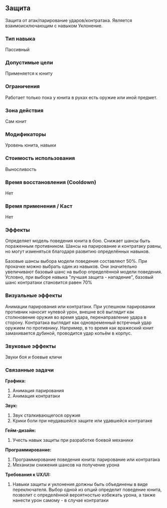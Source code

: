 ## Защита

Защита от атак/парирование ударов/контратака. Является взаимоисключающим с навыком Уклонение.

### Тип навыка

Пассивный

### Допустимые цели

Применяется к юниту

### Ограничения

Работает только пока у юнита в руках есть оружие или иной предмет. 

### Зона действия

Сам юнит

### Модификаторы

Уровень юнита, навыки

### Стоимость использования

Выносливость

### Время восстановления (Cooldown)

Нет

### Время применения / Каст

Нет

### Эффекты

Определяет модель поведения юнита в бою. Снижает шансы быть пораженным противником. Шансы на парирование и контратаку равны, но могут изменяться благодаря развитию определённых навыков.

Базовые шансы выбора модели поведения составляют 50%. При прокачке можно выбрать один из навыков. Они значительно увеличивают базовый шанс на выбор определённой модели поведения. Условно, при выборе навыка "лучшая защита - нападение", базовый шанс контратаки становится равен 70%

### Визуальные эффекты

Анимации парирования или контратаки. При успешном парировании противник наносит нулевой урон, внешне всё выглядит как столкновение оружия во время удара, перенаправление удара в сторону. Контратака выглядит как одновременный встречный удар оружием по противнику. Например, в то время как вражеский юнит замахивается дубиной, проводится удар копьём в корпус. 

### Звуковые эффекты

Звуки боя и боевые кличи

### Связанные задачи

**Графика:**
1. Анимация парирования
2. Анимация контратаки

**Звук:**
1. Звук сталкивающегося оружия
2. Крики боли при неудавшейся защите или удавшейся контратаке

**Гейм-дизайн:**
1. Учесть навык защиты при разработке боевой механики

**Программирование:**
1. Программирование поведения юнита: парирование или контратака
2. Механизм снижения шансов на получение урона

**Требования к UX/UI:**
1. Навыки защиты и уклонения должны быть объединены в виде переключателя. Выбор одной из опций определит поведение юнита, позволит с определённой вероятностью избежать урона, а также нанести урон самому - в случае контратаки